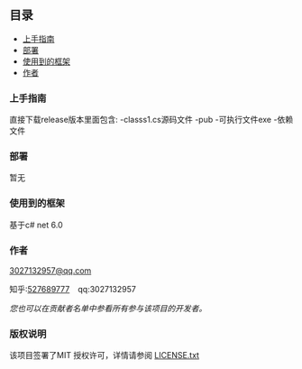 


## 目录
- [上手指南](#上手指南)
- [部署](#部署)
- [使用到的框架](#使用到的框架)
- [作者](#作者)


### 上手指南
直接下载release版本里面包含:
-classs1.cs源码文件
-pub
  -可执行文件exe
  -依赖文件
### 部署

暂无

### 使用到的框架

基于c# net 6.0
### 作者

3027132957@qq.com

知乎:[527689777](https://space.bilibili.com/527689777)  &ensp; qq:3027132957

 *您也可以在贡献者名单中参看所有参与该项目的开发者。*

### 版权说明

该项目签署了MIT 授权许可，详情请参阅 [LICENSE.txt](https://github.com/shaojintian/Best_README_template/blob/master/LICENSE.txt)


